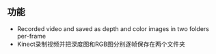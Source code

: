 ## 功能
- Recorded video and saved as depth and color images in two folders per-frame
- Kinect录制视频并把深度图和RGB图分别逐帧保存在两个文件夹
